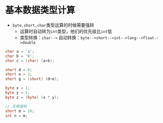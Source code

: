 # 基本数据类型计算

* `byte,short,char`类型运算的时候需要强转
  * 运算时自动转为`int`类型，他们的优先级比`int`低
  * 类型转换：`char-->`    自动转换：`byte-->short-->int-->long-->float-->double`

```java
char a = 'a';
char b = 'b';
char c = (char) (a+b);

short d = 0;
short e = 2;
short g = (short) (d+e);

byte x = 1;
byte y = 2;
byte z = (byte) (x * y);

// 无需强转
short m = 10;
int n = m;
```
